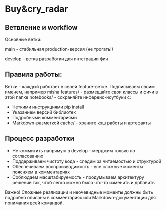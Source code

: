 # Buy&cry_radar
## Ветвление и workflow
Основные ветки:

main - стабильная production-версия (не трогать!)

develop - ветка разработки для интеграции фич

## Правила работы:
Ветки - каждый работает в своей feature-ветке. Подписываем своим именем, например misha
features/ - размещайте свои классы и фичи в этой папке
notebooks/ - сохраняйте инференс-ноутбуки с:
- Четкими инструкциями pip install
- Указанием версий библиотек
- Подробными комментариями
- Markdown-разметкой
cache/ - храните кэш работы и артефакты

## Процесс разработки
- Не коммитить напрямую в develop - мерджим только по согласованию
- Поддерживаем чистоту кода - следим за читаемостью и структурой
- Обеспечиваем воспроизводимость - все сложные моменты поясняем в комментариях
- Соблюдаем масштабируемость - продумываем архитектуру решений так, чтоб легко можно было что-то изменить и добавить

Важно!
Сложные реализации и неочевидные моменты должны быть подробно описаны в комментариях или Markdown-документации для понимания всей командой.
